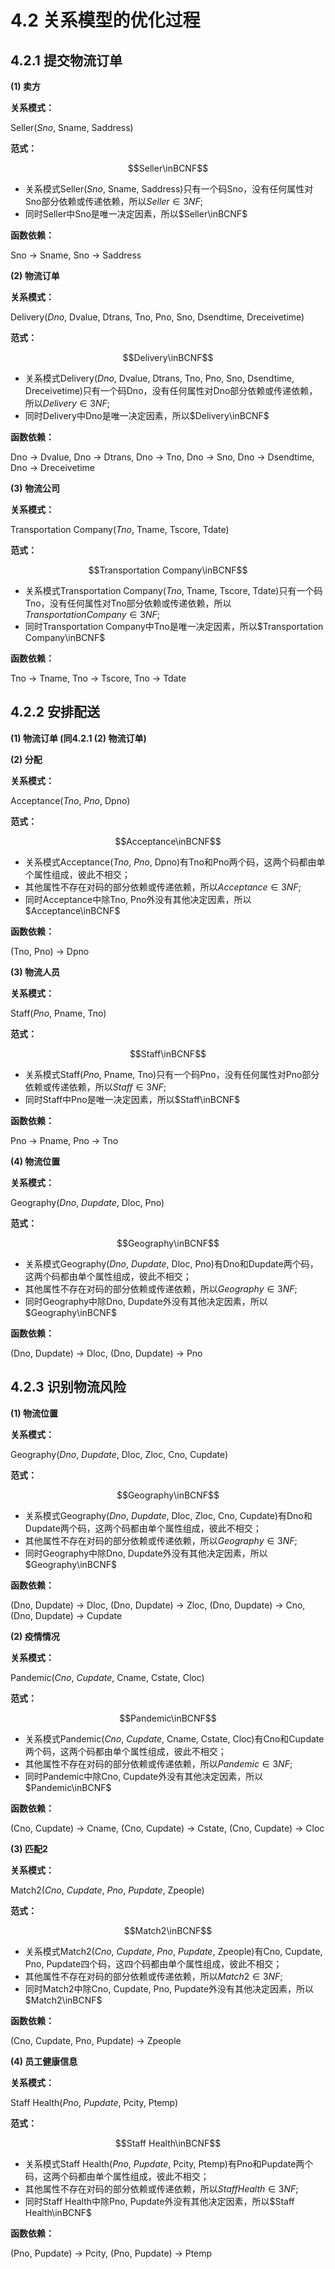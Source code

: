 # 4.2 关系模型的优化过程

## 4.2.1 提交物流订单

**(1) 卖方**

**关系模式：**

Seller(*Sno*, Sname, Saddress)

**范式：**

$$Seller\inBCNF$$

- 关系模式Seller(*Sno*, Sname, Saddress)只有一个码Sno，没有任何属性对Sno部分依赖或传递依赖，所以$Seller\in3NF$;
- 同时Seller中Sno是唯一决定因素，所以$Seller\inBCNF$

**函数依赖：**

Sno → Sname, Sno → Saddress

**(2) 物流订单**

**关系模式：**

Delivery(*Dno*, Dvalue, Dtrans, Tno, Pno, Sno, Dsendtime, Dreceivetime)

**范式：**

$$Delivery\inBCNF$$

- 关系模式Delivery(*Dno*, Dvalue, Dtrans, Tno, Pno, Sno, Dsendtime, Dreceivetime)只有一个码Dno，没有任何属性对Dno部分依赖或传递依赖，所以$Delivery\in3NF$;
- 同时Delivery中Dno是唯一决定因素，所以$Delivery\inBCNF$

**函数依赖：**

Dno → Dvalue, Dno → Dtrans, Dno → Tno, Dno → Sno, Dno → Dsendtime, Dno → Dreceivetime

**(3) 物流公司**

**关系模式：**

Transportation Company(*Tno*, Tname, Tscore, Tdate)

**范式：**

$$Transportation Company\inBCNF$$

- 关系模式Transportation Company(*Tno*, Tname, Tscore, Tdate)只有一个码Tno，没有任何属性对Tno部分依赖或传递依赖，所以$Transportation Company\in3NF$;
- 同时Transportation Company中Tno是唯一决定因素，所以$Transportation Company\inBCNF$

**函数依赖：**

Tno → Tname, Tno → Tscore, Tno → Tdate

## 4.2.2 安排配送

**(1) 物流订单 (同4.2.1 (2) 物流订单)**

**(2) 分配**

**关系模式：**

Acceptance(*Tno*, *Pno*, Dpno)

**范式：**

$$Acceptance\inBCNF$$

- 关系模式Acceptance(*Tno*, *Pno*, Dpno)有Tno和Pno两个码，这两个码都由单个属性组成，彼此不相交；
- 其他属性不存在对码的部分依赖或传递依赖，所以$Acceptance\in3NF$;
- 同时Acceptance中除Tno, Pno外没有其他决定因素，所以$Acceptance\inBCNF$

**函数依赖：**

(Tno, Pno) → Dpno

**(3) 物流人员**

**关系模式：**

Staff(*Pno*, Pname, Tno)

**范式：**

$$Staff\inBCNF$$

- 关系模式Staff(*Pno*, Pname, Tno)只有一个码Pno，没有任何属性对Pno部分依赖或传递依赖，所以$Staff\in3NF$;
- 同时Staff中Pno是唯一决定因素，所以$Staff\inBCNF$

**函数依赖：**

Pno → Pname, Pno → Tno

**(4) 物流位置**

**关系模式：**

Geography(*Dno*, *Dupdate*, Dloc, Pno)

**范式：**

$$Geography\inBCNF$$

- 关系模式Geography(*Dno*, *Dupdate*, Dloc, Pno)有Dno和Dupdate两个码，这两个码都由单个属性组成，彼此不相交；
- 其他属性不存在对码的部分依赖或传递依赖，所以$Geography\in3NF$;
- 同时Geography中除Dno, Dupdate外没有其他决定因素，所以$Geography\inBCNF$

**函数依赖：**

(Dno, Dupdate) → Dloc, (Dno, Dupdate) → Pno

## 4.2.3 识别物流风险

**(1) 物流位置**

**关系模式：**

Geography(*Dno*, *Dupdate*, Dloc, Zloc, Cno, Cupdate)

**范式：**

$$Geography\inBCNF$$

- 关系模式Geography(*Dno*, *Dupdate*, Dloc, Zloc, Cno, Cupdate)有Dno和Dupdate两个码，这两个码都由单个属性组成，彼此不相交；
- 其他属性不存在对码的部分依赖或传递依赖，所以$Geography\in3NF$;
- 同时Geography中除Dno, Dupdate外没有其他决定因素，所以$Geography\inBCNF$

**函数依赖：**

(Dno, Dupdate) → Dloc, (Dno, Dupdate) → Zloc, (Dno, Dupdate) → Cno, (Dno, Dupdate) → Cupdate

**(2) 疫情情况**

**关系模式：**

Pandemic(*Cno*, *Cupdate*, Cname, Cstate, Cloc)

**范式：**

$$Pandemic\inBCNF$$

- 关系模式Pandemic(*Cno*, *Cupdate*, Cname, Cstate, Cloc)有Cno和Cupdate两个码，这两个码都由单个属性组成，彼此不相交；
- 其他属性不存在对码的部分依赖或传递依赖，所以$Pandemic\in3NF$;
- 同时Pandemic中除Cno, Cupdate外没有其他决定因素，所以$Pandemic\inBCNF$

**函数依赖：**

(Cno, Cupdate) → Cname, (Cno, Cupdate) → Cstate, (Cno, Cupdate) → Cloc

**(3) 匹配2**

**关系模式：**

Match2(*Cno*, *Cupdate*, *Pno*, *Pupdate*, Zpeople)

**范式：**

$$Match2\inBCNF$$

- 关系模式Match2(*Cno*, *Cupdate*, *Pno*, *Pupdate*, Zpeople)有Cno, Cupdate, Pno, Pupdate四个码，这四个码都由单个属性组成，彼此不相交；
- 其他属性不存在对码的部分依赖或传递依赖，所以$Match2\in3NF$;
- 同时Match2中除Cno, Cupdate, Pno, Pupdate外没有其他决定因素，所以$Match2\inBCNF$

**函数依赖：**

(Cno, Cupdate, Pno, Pupdate) → Zpeople

**(4) 员工健康信息**

**关系模式：**

Staff Health(*Pno*, *Pupdate*, Pcity, Ptemp)

**范式：**

$$Staff Health\inBCNF$$

- 关系模式Staff Health(*Pno*, *Pupdate*, Pcity, Ptemp)有Pno和Pupdate两个码，这两个码都由单个属性组成，彼此不相交；
- 其他属性不存在对码的部分依赖或传递依赖，所以$Staff Health\in3NF$;
- 同时Staff Health中除Pno, Pupdate外没有其他决定因素，所以$Staff Health\inBCNF$

**函数依赖：**

(Pno, Pupdate) → Pcity, (Pno, Pupdate) → Ptemp

